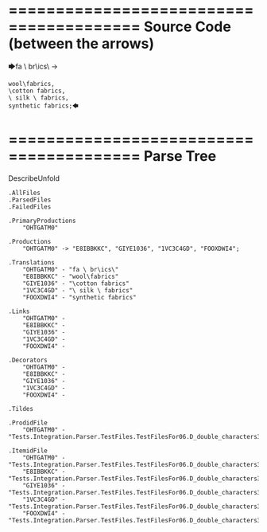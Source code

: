 ========================================
Source Code (between the arrows)
========================================

🡆fa \ br\ics\ ->

    wool\fabrics,
    \cotton fabrics,
    \ silk \ fabrics,
    synthetic fabrics;🡄

========================================
Parse Tree
========================================
DescribeUnfold

    .AllFiles
    .ParsedFiles
    .FailedFiles

    .PrimaryProductions
        "OHTGATM0" 

    .Productions
        "OHTGATM0" -> "E8IBBKKC", "GIYE1036", "1VC3C4GD", "FOOXDWI4";

    .Translations
        "OHTGATM0" - "fa \ br\ics\"
        "E8IBBKKC" - "wool\fabrics"
        "GIYE1036" - "\cotton fabrics"
        "1VC3C4GD" - "\ silk \ fabrics"
        "FOOXDWI4" - "synthetic fabrics"

    .Links
        "OHTGATM0" - 
        "E8IBBKKC" - 
        "GIYE1036" - 
        "1VC3C4GD" - 
        "FOOXDWI4" - 

    .Decorators
        "OHTGATM0" - 
        "E8IBBKKC" - 
        "GIYE1036" - 
        "1VC3C4GD" - 
        "FOOXDWI4" - 

    .Tildes

    .ProdidFile
        "OHTGATM0" - "Tests.Integration.Parser.TestFiles.TestFilesFor06.D_double_characters3.ds"

    .ItemidFile
        "OHTGATM0" - "Tests.Integration.Parser.TestFiles.TestFilesFor06.D_double_characters3.ds"
        "E8IBBKKC" - "Tests.Integration.Parser.TestFiles.TestFilesFor06.D_double_characters3.ds"
        "GIYE1036" - "Tests.Integration.Parser.TestFiles.TestFilesFor06.D_double_characters3.ds"
        "1VC3C4GD" - "Tests.Integration.Parser.TestFiles.TestFilesFor06.D_double_characters3.ds"
        "FOOXDWI4" - "Tests.Integration.Parser.TestFiles.TestFilesFor06.D_double_characters3.ds"

